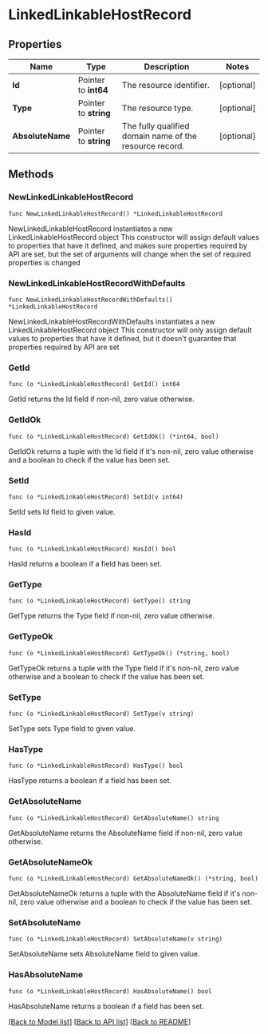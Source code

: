 # LinkedLinkableHostRecord

## Properties

Name | Type | Description | Notes
------------ | ------------- | ------------- | -------------
**Id** | Pointer to **int64** | The resource identifier. | [optional] 
**Type** | Pointer to **string** | The resource type. | [optional] 
**AbsoluteName** | Pointer to **string** | The fully qualified domain name of the resource record. | [optional] 

## Methods

### NewLinkedLinkableHostRecord

`func NewLinkedLinkableHostRecord() *LinkedLinkableHostRecord`

NewLinkedLinkableHostRecord instantiates a new LinkedLinkableHostRecord object
This constructor will assign default values to properties that have it defined,
and makes sure properties required by API are set, but the set of arguments
will change when the set of required properties is changed

### NewLinkedLinkableHostRecordWithDefaults

`func NewLinkedLinkableHostRecordWithDefaults() *LinkedLinkableHostRecord`

NewLinkedLinkableHostRecordWithDefaults instantiates a new LinkedLinkableHostRecord object
This constructor will only assign default values to properties that have it defined,
but it doesn't guarantee that properties required by API are set

### GetId

`func (o *LinkedLinkableHostRecord) GetId() int64`

GetId returns the Id field if non-nil, zero value otherwise.

### GetIdOk

`func (o *LinkedLinkableHostRecord) GetIdOk() (*int64, bool)`

GetIdOk returns a tuple with the Id field if it's non-nil, zero value otherwise
and a boolean to check if the value has been set.

### SetId

`func (o *LinkedLinkableHostRecord) SetId(v int64)`

SetId sets Id field to given value.

### HasId

`func (o *LinkedLinkableHostRecord) HasId() bool`

HasId returns a boolean if a field has been set.

### GetType

`func (o *LinkedLinkableHostRecord) GetType() string`

GetType returns the Type field if non-nil, zero value otherwise.

### GetTypeOk

`func (o *LinkedLinkableHostRecord) GetTypeOk() (*string, bool)`

GetTypeOk returns a tuple with the Type field if it's non-nil, zero value otherwise
and a boolean to check if the value has been set.

### SetType

`func (o *LinkedLinkableHostRecord) SetType(v string)`

SetType sets Type field to given value.

### HasType

`func (o *LinkedLinkableHostRecord) HasType() bool`

HasType returns a boolean if a field has been set.

### GetAbsoluteName

`func (o *LinkedLinkableHostRecord) GetAbsoluteName() string`

GetAbsoluteName returns the AbsoluteName field if non-nil, zero value otherwise.

### GetAbsoluteNameOk

`func (o *LinkedLinkableHostRecord) GetAbsoluteNameOk() (*string, bool)`

GetAbsoluteNameOk returns a tuple with the AbsoluteName field if it's non-nil, zero value otherwise
and a boolean to check if the value has been set.

### SetAbsoluteName

`func (o *LinkedLinkableHostRecord) SetAbsoluteName(v string)`

SetAbsoluteName sets AbsoluteName field to given value.

### HasAbsoluteName

`func (o *LinkedLinkableHostRecord) HasAbsoluteName() bool`

HasAbsoluteName returns a boolean if a field has been set.


[[Back to Model list]](../README.md#documentation-for-models) [[Back to API list]](../README.md#documentation-for-api-endpoints) [[Back to README]](../README.md)


